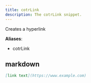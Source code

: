 ```yaml
---
title: cotrLink
description: The cotrLink snippet.
---
```


Creates a hyperlink

**Aliases**:
- cotrLink

## markdown
```markdown
[link text](https://www.example.com)
```

